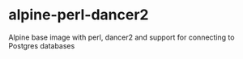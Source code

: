 # alpine-perl-dancer2
Alpine base image with perl, dancer2 and support for connecting to Postgres databases
